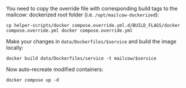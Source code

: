 You need to copy the override file with corresponding build tags to the mailcow: dockerized root folder (i.e. `/opt/mailcow-dockerized`):

```
cp helper-scripts/docker compose.override.yml.d/BUILD_FLAGS/docker compose.override.yml docker compose.override.yml
```

Make your changes in `data/Dockerfiles/$service` and build the image locally:

```
docker build data/Dockerfiles/service -t mailcow/$service
```

Now auto-recreate modified containers:

```
docker compose up -d
```